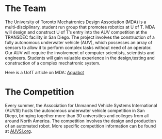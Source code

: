 # The Team #

The University of Toronto Mechatronics Design Association (MDA) is a multi-disciplinary, student run group that promotes robotics at U of T. MDA will design and construct U of T’s entry into the AUV competition at the TRANSDEC facility in San Diego. The project involves the construction of a fully autonomous underwater vehicle (AUV), which possesses an array of sensors to allow it to perform complex tasks without need of an operator. Our AUV will require the involvement of computer scientists, scientists and engineers. Students will gain valuable experience in the design,testing and construction of a complex mechatronic system.

Here is a UofT article on MDA: [Aquabot](http://www.magazine.utoronto.ca/leading-edge/aquabot-robotic-submarine-theodore-soong-lawrence-lee)

# The Competition #

Every summer, the Association for Unmanned Vehicle Systems International (AUVSI) hosts the autonomous underwater vehicle competition in San Diego, bringing together more than 30 universities and colleges from all around North America. The competition involves the design and production of an automated robot. More specific competition information can be found at [AUVSI.org](http://www.auvsifoundation.org/AUVSI/FOUNDATION/Competitions/RoboSub/Default.aspx).